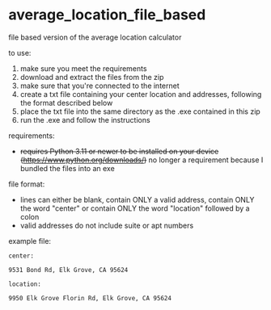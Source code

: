 # average_location_file_based
file based version of the average location calculator

to use: 
1. make sure you meet the requirements
2. download and extract the files from the zip
3. make sure that you're connected to the internet
4. create a txt file containing your center location and addresses, following the format described below
5. place the txt file into the same directory as the .exe contained in this zip
6. run the .exe and follow the instructions


requirements:
- ~~requires Python 3.11 or newer to be installed on your device (https://www.python.org/downloads/)~~ no longer a requirement because I bundled the files into an exe

file format:
- lines can either be blank, contain ONLY a valid address, contain ONLY the word "center" or contain ONLY the word "location" followed by a colon
- valid addresses do not include suite or apt numbers

example file:
```
center:

9531 Bond Rd, Elk Grove, CA 95624

location:

9950 Elk Grove Florin Rd, Elk Grove, CA 95624
```
